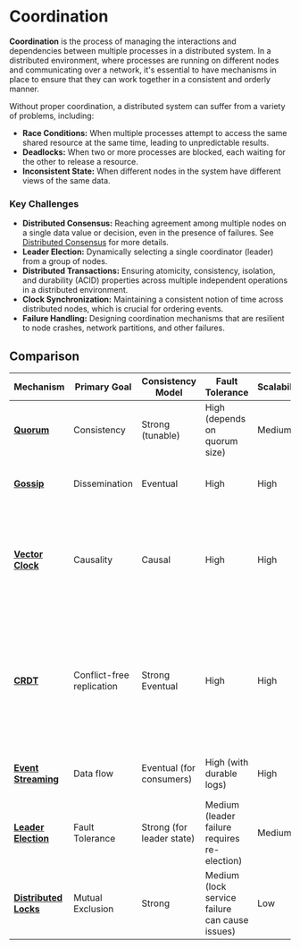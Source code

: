 # Coordination



**Coordination** is the process of managing the interactions and dependencies between multiple processes in a distributed system. In a distributed environment, where processes are running on different nodes and communicating over a network, it's essential to have mechanisms in place to ensure that they can work together in a consistent and orderly manner.

Without proper coordination, a distributed system can suffer from a variety of problems, including:
- **Race Conditions:** When multiple processes attempt to access the same shared resource at the same time, leading to unpredictable results.
- **Deadlocks:** When two or more processes are blocked, each waiting for the other to release a resource.
- **Inconsistent State:** When different nodes in the system have different views of the same data.

### Key Challenges

-   **Distributed Consensus:** Reaching agreement among multiple nodes on a single data value or decision, even in the presence of failures. See [Distributed Consensus](../distributed-consensus/README.md) for more details.
-   **Leader Election:** Dynamically selecting a single coordinator (leader) from a group of nodes.
-   **Distributed Transactions:** Ensuring atomicity, consistency, isolation, and durability (ACID) properties across multiple independent operations in a distributed environment.
-   **Clock Synchronization:** Maintaining a consistent notion of time across distributed nodes, which is crucial for ordering events.
-   **Failure Handling:** Designing coordination mechanisms that are resilient to node crashes, network partitions, and other failures.


## Comparison

| Mechanism | Primary Goal | Consistency Model | Fault Tolerance | Scalability | Complexity | Use Case |
|---|---|---|---|---|---|---|
| **[Quorum](./quorum)** | Consistency | Strong (tunable) | High (depends on quorum size) | Medium | Medium | Read/write operations in replicated systems |
| **[Gossip](./gossip)** | Dissemination | Eventual | High | High | Low | Cluster membership, failure detection |
| **[Vector Clock](../conflict-resolution/vector-clocks)** | Causality | Causal | High | High | Medium to High | Detecting causal relationships, conflict resolution, versioning in eventually consistent systems |
| **[CRDT](../conflict-resolution/crdts)** | Conflict-free replication | Strong Eventual | High | High | High | Collaborative applications, enabling automatic conflict resolution as seen in [Conflict Resolution](../conflict-resolution/README.md) and used in [Data Replication](../data-replication/README.md) |
| **[Event Streaming](./event-streaming)** | Data flow | Eventual (for consumers) | High (with durable logs) | High | Medium | Real-time data processing, microservices |
| **[Leader Election](./leader-election)** | Fault Tolerance | Strong (for leader state) | Medium (leader failure requires re-election) | Medium | Medium | Consensus, distributed databases |
| **[Distributed Locks](./distributed-locks)** | Mutual Exclusion | Strong | Medium (lock service failure can cause issues) | Low | High | Resource access, critical sections |